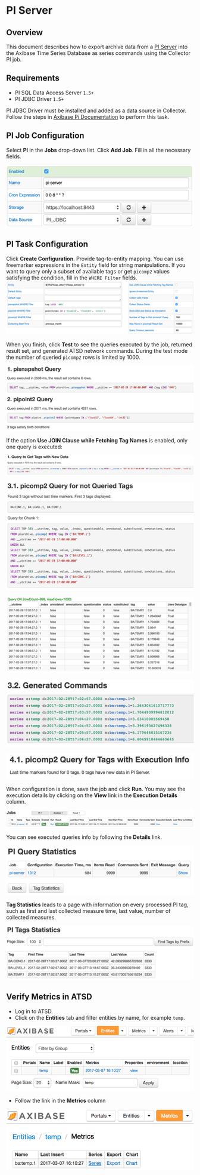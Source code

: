 # PI Server

## Overview

This document describes how to export archive data from a [PI Server](http://www.osisoft.com/pi-system/pi-capabilities/pi-server/) into the Axibase Time Series Database as series commands using the Collector PI job.

## Requirements

* PI SQL Data Access Server `1.5+`
* PI JDBC Driver `1.5+`

PI JDBC Driver must be installed and added as a data source in Collector. Follow the steps in [Axibase Pi Documentation](export-metrics.md#provide-axibase-collector-with-pi-jdbc-driver) to perform this task.

## PI Job Configuration

Select **PI** in the **Jobs** drop-down list. Click **Add Job**. Fill in all the necessary fields.

![](./images/pi-job.png)

## PI Task Configuration

Click **Create Configuration**.
Provide tag-to-entity mapping. You can use freemarker expressions in the `Entity` field for string manipulations.
If you want to query only a subset of available tags or get `picomp2` values satisfying the condition, fill in the `WHERE Filter` fields.
![](./images/pi-config.png)

When you finish, click **Test** to see the queries executed by the job, returned result set, and generated ATSD network commands. During the test mode the number of queried `picomp2` rows is limited by 1000.

![](./images/pi-test-1a.png)

If the option **Use JOIN Clause while Fetching Tag Names** is enabled, only one query is executed:

![](./images/pi-test-1b.png)

![](./images/pi-test-2.png)

![](./images/pi-test-3.png)

![](./images/pi-test-4.png)

![](./images/pi-test-5.png)

When configuration is done, save the job and click **Run**.
You may see the execution details by clicking on the **View** link in the **Execution Details** column.

![](./images/pi-jobs-list.png)

You can see executed queries info by following the **Details** link.

![](./images/pi-query-statistics.png)

**Tag Statistics** leads to a page with information on every processed PI tag, such as first and last collected measure time, last value, number of collected measures.

![](./images/pi-tags-statistics.png)

## Verify Metrics in ATSD

* Log in to ATSD.
* Click on the **Entities** tab and filter entities by name, for example `temp`.

![](./images/atsd-entity-temp.png)

* Follow the link in the **Metrics** column

![](./images/atsd-metric-temp.png)